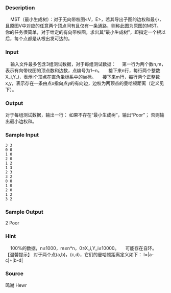 
### Description
    MST（最小生成树）：对于无向带权图<V，E>，若其导出子图的边权和最小，且原图V中对应的任意两个顶点间有且仅有一条通路，则称此图为原图的MST。
    你的任务很简单，对于给定的有向带权图，求出其“最小生成树”，即指定一个根以后，每个点都是从根出发可达的。
 
### Input
    输入文件最多包含3组测试数据，对于每组测试数据：
    第一行为两个数n,m，表示有向带权图的顶点数和边数，点编号为1~n。
    接下来n行，每行两个整数X_i,Y_i，表示i个顶点在直角坐标系中的坐标。
    接下来m行，每行两个正整数x,y，表示存在一条由点x指向点y的有向边，边权为两顶点的曼哈顿距离（定义见下）。
 
### Output
对于每组测试数据，输出一行：
如果不存在“最小生成树”，输出“Poor”；
否则输出最小边权和。
 
### Sample Input
    3 3
    0 0
    1 0
    2 0
    1 2
    1 3
    2 3
    3 2
    0 0
    1 0
    2 0
    1 2
    3 2


### Sample Output
2
Poor


### Hint
    100%的数据，n≤1000，m≤n*n，0≤X_i,Y_i≤10000。
    可能存在自环。
 
【温馨提示】
对于两个点(a,b)，(c,d)，它们的曼哈顿距离定义如下：
l=|a-c|+|b-d|
### Source
 鸣谢 Hewr